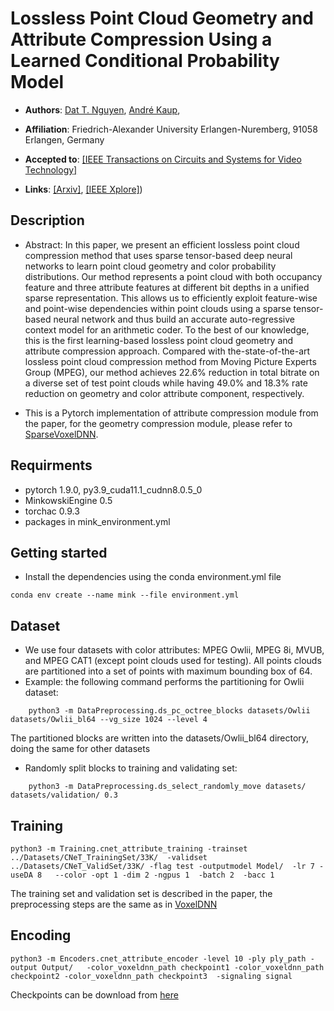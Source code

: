 # Lossless Point Cloud Geometry and Attribute Compression Using a Learned Conditional Probability Model
* **Authors**:
[Dat T. Nguyen](https://scholar.google.com/citations?hl=en&user=uqqqlGgAAAAJ),
[André Kaup](https://scholar.google.de/citations?user=0En1UwQAAAAJ&hl=de),

* **Affiliation**: Friedrich-Alexander University Erlangen-Nuremberg, 91058 Erlangen, Germany

* **Accepted to**: [[IEEE Transactions on Circuits and Systems for Video Technology]]([https://ieeexplore.ieee.org/xpl/conhome/1000349/all-proceedings](https://ieeexplore.ieee.org/xpl/RecentIssue.jsp?punumber=76))

* **Links**: [[Arxiv]](https://arxiv.org/pdf/2204.05043),  [[IEEE Xplore]](https://ieeexplore.ieee.org/abstract/document/10024999))



## Description

- Abstract: In this paper, we present an efficient lossless point cloud compression method that uses sparse tensor-based deep neural networks to learn point cloud geometry and color probability distributions. Our method represents a point cloud with both occupancy feature and three attribute features at different bit depths in a unified sparse representation. This allows us to efficiently exploit feature-wise and point-wise dependencies within point clouds using a sparse tensor-based neural network and thus build an accurate auto-regressive context model for an arithmetic coder. To the best of our knowledge, this is the first learning-based lossless point cloud geometry and attribute compression approach. Compared with the-state-of-the-art lossless point cloud compression method from Moving Picture Experts Group (MPEG), our method achieves 22.6% reduction in total bitrate on a diverse set of test point clouds while having 49.0% and 18.3% rate reduction on geometry and color attribute component, respectively. 

- This is a Pytorch implementation of attribute compression module from the paper, for the geometry compression module, please refer to [SparseVoxelDNN](https://github.com/Weafre/SparseVoxelDNN).

## Requirments

- pytorch 1.9.0, py3.9_cuda11.1_cudnn8.0.5_0 
- MinkowskiEngine 0.5
- torchac 0.9.3
- packages in mink_environment.yml

## Getting started
- Install the dependencies using the conda environment.yml file
```shell
conda env create --name mink --file environment.yml
```
## Dataset
- We use four datasets with color attributes: MPEG Owlii, MPEG 8i, MVUB, and MPEG CAT1 (except point clouds used for testing). All points clouds are partitioned into a set of points with maximum bounding box of 64. 
- Example: the following command performs the partitioning for Owlii dataset: 
```
    python3 -m DataPreprocessing.ds_pc_octree_blocks datasets/Owlii datasets/Owlii_bl64 --vg_size 1024 --level 4 
```
The partitioned blocks are written into the datasets/Owlii_bl64 directory, doing the same for other datasets
- Randomly split blocks to training and validating set: 
``` 
    python3 -m DataPreprocessing.ds_select_randomly_move datasets/ datasets/validation/ 0.3
``` 

## Training

    python3 -m Training.cnet_attribute_training -trainset ../Datasets/CNeT_TrainingSet/33K/  -validset ../Datasets/CNeT_ValidSet/33K/ -flag test -outputmodel Model/  -lr 7 -useDA 8   --color -opt 1 -dim 2 -ngpus 1  -batch 2  -bacc 1
The training set and validation set is described in the paper, the preprocessing steps are the same as in [VoxelDNN](https://github.com/Weafre/VoxelDNN_v2)
## Encoding

    python3 -m Encoders.cnet_attribute_encoder -level 10 -ply ply_path -output Output/   -color_voxeldnn_path checkpoint1 -color_voxeldnn_path checkpoint2 -color_voxeldnn_path checkpoint3  -signaling signal

Checkpoints can be download from [here](https://faubox.rrze.uni-erlangen.de/getlink/fiWwcjc9A5mJwSNqfMhoBa/)


